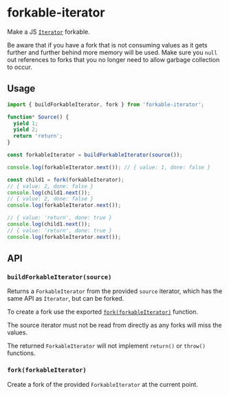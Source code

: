 # forkable-iterator

Make a JS [`Iterator`](https://developer.mozilla.org/en-US/docs/Web/JavaScript/Guide/Iterators_and_Generators#iterators) forkable.

Be aware that if you have a fork that is not consuming values as it gets further and further behind more memory will be used. Make sure you `null` out references to forks that you no longer need to allow garbage collection to occur.

## Usage

```ts
import { buildForkableIterator, fork } from 'forkable-iterator';

function* Source() {
  yield 1;
  yield 2;
  return 'return';
}

const forkableIterator = buildForkableIterator(source());

console.log(forkableIterator.next()); // { value: 1, done: false }

const child1 = fork(forkableIterator);
// { value: 2, done: false }
console.log(child1.next());
// { value: 2, done: false }
console.log(forkableIterator.next());

// { value: 'return', done: true }
console.log(child1.next());
// { value: 'return', done: true }
console.log(forkableIterator.next());
```

## API

### `buildForkableIterator(source)`

Returns a `ForkableIterator` from the provided `source` iterator, which has the same API as `Iterator`, but can be forked.

To create a fork use the exported [`fork(forkableIterator)`](#forkforkableiterator) function.

The source iterator must not be read from directly as any forks will miss the values.

The returned `ForkableIterator` will not implement `return()` or `throw()` functions.

### `fork(forkableIterator)`

Create a fork of the provided `ForkableIterator` at the current point.
